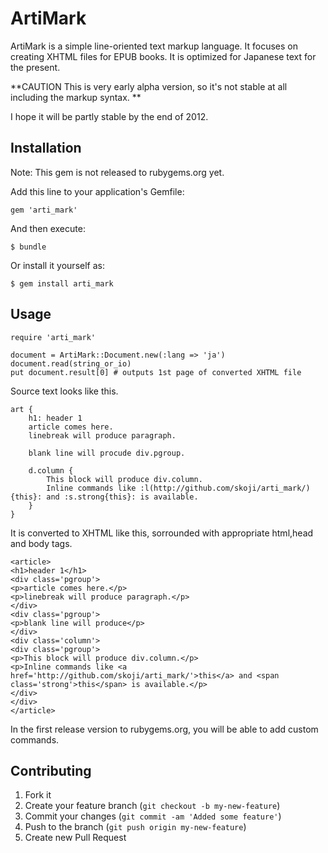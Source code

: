 # ArtiMark

ArtiMark is a simple line-oriented text markup language. It focuses on creating XHTML files for EPUB books.
It is optimized for Japanese text for the present. 

**CAUTION This is very early alpha version, so it's not stable at all including the markup syntax. **

I hope it will be partly stable by the end of 2012.

## Installation

Note: This gem is not released to rubygems.org yet.

Add this line to your application's Gemfile:

    gem 'arti_mark'

And then execute:

    $ bundle

Or install it yourself as:

    $ gem install arti_mark

## Usage

    require 'arti_mark'

    document = ArtiMark::Document.new(:lang => 'ja')
    document.read(string_or_io)
    put document.result[0] # outputs 1st page of converted XHTML file

Source text looks like this. 

    art {
        h1: header 1
        article comes here.
        linebreak will produce paragraph.

        blank line will procude div.pgroup.

        d.column {
            This block will produce div.column.
            Inline commands like :l(http://github.com/skoji/arti_mark/){this}: and :s.strong{this}: is available.
        }
    }
    
It is converted to XHTML like this, sorrounded with appropriate html,head and  body tags.

    <article>
    <h1>header 1</h1>
    <div class='pgroup'>
    <p>article comes here.</p>
    <p>linebreak will produce paragraph.</p>
    </div>
    <div class='pgroup'>
    <p>blank line will produce</p>
    </div>
    <div class='column'>
    <div class='pgroup'>
    <p>This block will produce div.column.</p>
    <p>Inline commands like <a href='http://github.com/skoji/arti_mark/'>this</a> and <span class='strong'>this</span> is available.</p>
    </div>
    </div>
    </article>

In the first release version to rubygems.org, you will be able to add custom commands.

## Contributing

1. Fork it
2. Create your feature branch (`git checkout -b my-new-feature`)
3. Commit your changes (`git commit -am 'Added some feature'`)
4. Push to the branch (`git push origin my-new-feature`)
5. Create new Pull Request
